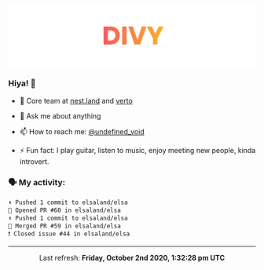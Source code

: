 
![](https://github.com/divy-work/divy-work/raw/master/assets/divy.png)

### Hiya! 👋

- 🔭 Core team at [nest.land](https://github.com/nestdotland/nest.land) and [verto](https://github.com/useverto/verto)

- 💬 Ask me about anything

- 📫 How to reach me: [@undefined_void](https://instagram.com/divy.exe)

- ⚡ Fun fact: I play guitar, listen to music, enjoy meeting new people, kinda introvert.

### 🗣 My activity:

```
⬆️ Pushed 1 commit to elsaland/elsa
💪 Opened PR #60 in elsaland/elsa
⬆️ Pushed 1 commit to elsaland/elsa
🎉 Merged PR #59 in elsaland/elsa
❗️ Closed issue #44 in elsaland/elsa
```

------------
<p align="center">Last refresh: <b>Friday, October 2nd 2020, 1:32:28 pm UTC</b></p>
